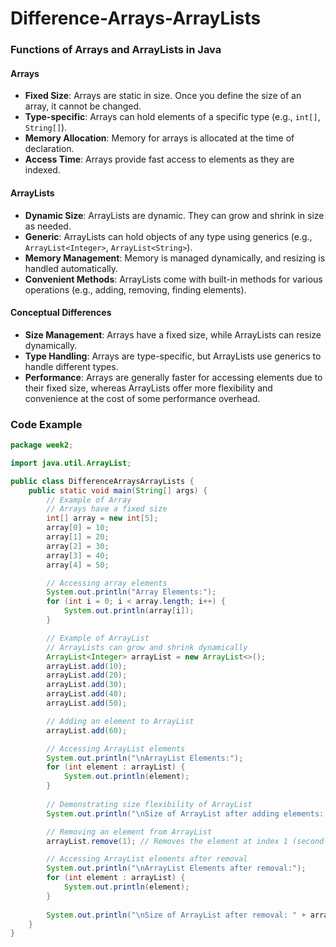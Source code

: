 # Difference-Arrays-ArrayLists

### Functions of Arrays and ArrayLists in Java

#### Arrays
- **Fixed Size**: Arrays are static in size. Once you define the size of an array, it cannot be changed.
- **Type-specific**: Arrays can hold elements of a specific type (e.g., `int[]`, `String[]`).
- **Memory Allocation**: Memory for arrays is allocated at the time of declaration.
- **Access Time**: Arrays provide fast access to elements as they are indexed.

#### ArrayLists
- **Dynamic Size**: ArrayLists are dynamic. They can grow and shrink in size as needed.
- **Generic**: ArrayLists can hold objects of any type using generics (e.g., `ArrayList<Integer>`, `ArrayList<String>`).
- **Memory Management**: Memory is managed dynamically, and resizing is handled automatically.
- **Convenient Methods**: ArrayLists come with built-in methods for various operations (e.g., adding, removing, finding elements).

#### Conceptual Differences
- **Size Management**: Arrays have a fixed size, while ArrayLists can resize dynamically.
- **Type Handling**: Arrays are type-specific, but ArrayLists use generics to handle different types.
- **Performance**: Arrays are generally faster for accessing elements due to their fixed size, whereas ArrayLists offer more flexibility and convenience at the cost of some performance overhead.

### Code Example

```java
package week2;

import java.util.ArrayList;

public class DifferenceArraysArrayLists {
    public static void main(String[] args) {
        // Example of Array
        // Arrays have a fixed size
        int[] array = new int[5];
        array[0] = 10;
        array[1] = 20;
        array[2] = 30;
        array[3] = 40;
        array[4] = 50;

        // Accessing array elements
        System.out.println("Array Elements:");
        for (int i = 0; i < array.length; i++) {
            System.out.println(array[i]);
        }

        // Example of ArrayList
        // ArrayLists can grow and shrink dynamically
        ArrayList<Integer> arrayList = new ArrayList<>();
        arrayList.add(10);
        arrayList.add(20);
        arrayList.add(30);
        arrayList.add(40);
        arrayList.add(50);

        // Adding an element to ArrayList
        arrayList.add(60);

        // Accessing ArrayList elements
        System.out.println("\nArrayList Elements:");
        for (int element : arrayList) {
            System.out.println(element);
        }
        
        // Demonstrating size flexibility of ArrayList
        System.out.println("\nSize of ArrayList after adding elements: " + arrayList.size());

        // Removing an element from ArrayList
        arrayList.remove(1); // Removes the element at index 1 (second element)

        // Accessing ArrayList elements after removal
        System.out.println("\nArrayList Elements after removal:");
        for (int element : arrayList) {
            System.out.println(element);
        }
        
        System.out.println("\nSize of ArrayList after removal: " + arrayList.size());
    }
}

